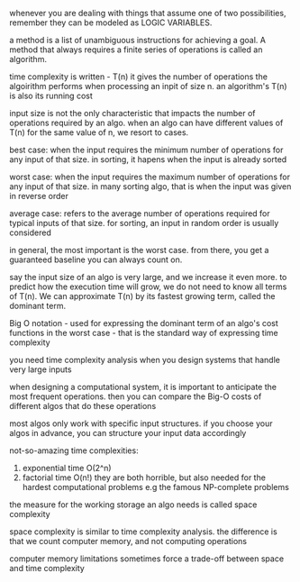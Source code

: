 whenever you are dealing with things that assume one of two possibilities, remember they can be modeled as LOGIC VARIABLES.

a method is a list of unambiguous instructions for achieving a goal. A method that always requires a finite series of operations is called an algorithm.

time complexity is written - T(n)
it gives the number of operations the algoirithm performs when processing an inpit of size n.
an algorithm's T(n) is also its running cost

input size is not the only characteristic that impacts the number of operations required by an algo. when an algo can have different values of T(n) for the same value of n, we resort to cases.

best case: when the input requires the minimum number of operations for any input of that size. in sorting, it hapens when the input is already sorted

worst case: when the input requires the maximum number of operations for any input of that size. in many sorting algo, that is when the input was given in reverse order

average case: refers to the average number of operations required for typical inputs of that size. for sorting, an input in random order is usually considered

in general, the most important is the worst case. from there, you get a guaranteed baseline you can always count on.

say the input size of an algo is very large, and we increase it even more. to predict how the execution time will grow, we do not need to know all terms of T(n). We can approximate T(n)  by its fastest growing term, called the dominant term.

Big O notation - used for expressing the dominant term of an algo's cost functions in the worst case - that is the standard way of expressing time complexity

you need time complexity analysis when you design systems that handle very large inputs

when designing a computational system, it is important to anticipate the most frequent operations. then you can compare the Big-O costs of different algos that do these operations

most algos only work with specific input structures. if you choose your algos in advance, you can structure your input data accordingly

not-so-amazing time complexities:
1. exponential time O(2^n)
2. factorial time O(n!)
they are both horrible, but also needed for the hardest computational problems e.g the famous NP-complete problems

the measure for the working storage an algo needs is called space complexity

space complexity is similar to time complexity analysis. the difference is that we count computer memory, and not computing operations

computer memory limitations sometimes force a trade-off between space and time complexity


